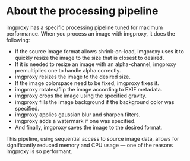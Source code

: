 # About the processing pipeline

imgproxy has a specific processing pipeline tuned for maximum performance. When you process an image with imgproxy, it does the following:

* If the source image format allows shrink-on-load, imgproxy uses it to quickly resize the image to the size that is closest to desired.
* If it is needed to resize an image with an alpha-channel, imgproxy premultiplies one to handle alpha correctly.
* imgproxy resizes the image to the desired size.
* If the image colorspace need to be fixed, imgproxy fixes it.
* imgproxy rotates/flip the image according to EXIF metadata.
* imgproxy crops the image using the specified gravity.
* imgproxy fills the image background if the background color was specified.
* imgproxy applies gaussian blur and sharpen filters.
* imgproxy adds a watermark if one was specified.
* And finally, imgproxy saves the image to the desired format.

This pipeline, using sequential access to source image data, allows for significantly reduced memory and CPU usage — one of the reasons imgproxy is so performant.
